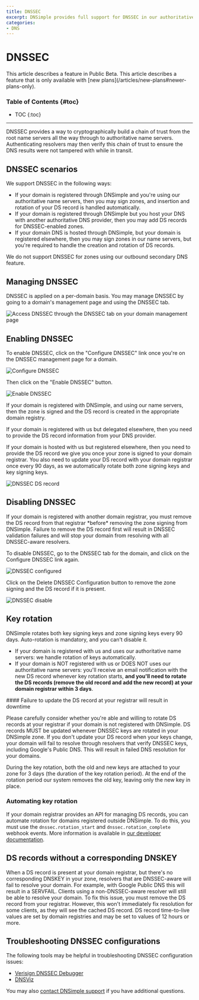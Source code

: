 ```yaml
---
title: DNSSEC
excerpt: DNSimple provides full support for DNSSEC in our authoritative name servers, including signing of zones that are registered outside of DNSimple.
categories:
- DNS
---
```


# DNSSEC

<info>
This article describes a feature in Public Beta.
</info>

<info>
This article describes a feature that is only available with [new plans](/articles/new-plans#newer-plans-only).
</info>

### Table of Contents {#toc}

* TOC
{:toc}

---

DNSSEC provides a way to cryptographically build a chain of trust from the root name servers all the way through to authoritative name servers. Authenticating resolvers may then verify this chain of trust to ensure the DNS results were not tampered with while in transit.

## DNSSEC scenarios

We support DNSSEC in the following ways:

- If your domain is registered through DNSimple and you're using our authoritative name servers, then you may sign zones, and insertion and rotation of your DS record is handled automatically.
- If your domain is registered through DNSimple but you host your DNS with another authoritative DNS provider, then you may add DS records for DNSSEC-enabled zones.
- If your domain DNS is hosted through DNSimple, but your domain is registered elsewhere, then you may sign zones in our name servers, but you're required to handle the creation and rotation of DS records.

<note>
We do not support DNSSEC for zones using our outbound secondary DNS feature.
</note>

## Managing DNSSEC

DNSSEC is applied on a per-domain basis. You may manage DNSSEC by going to a domain's management page and using the DNSSEC tab.

![Access DNSSEC through the DNSSEC tab on your domain management page](/files/dnssec-tab.png)

## Enabling DNSSEC

To enable DNSSEC, click on the "Configure DNSSEC" link once you're on the DNSSEC management page for a domain.

![Configure DNSSEC](/files/dnssec-configure.png)

Then click on the "Enable DNSSEC" button.

![Enable DNSSEC](/files/dnssec-enable.png)

If your domain is registered with DNSimple, and using our name servers, then the zone is signed and the DS record is created in the appropriate domain registry.

If your domain is registered with us but delegated elsewhere, then you need to provide the DS record information from your DNS provider.

If your domain is hosted with us but registered elsewhere, then you need to provide the DS record we give you once your zone is signed to your domain registrar. You also need to update your DS record with your domain registrar once every 90 days, as we automatically rotate both zone signing keys and key signing keys.

![DNSSEC DS record](/files/dnssec-configuration-dsrecord.png)

## Disabling DNSSEC

<warning>
If your domain is registered with another domain registrar, you must remove the DS record from that registrar *before* removing the zone signing from DNSimple. Failure to remove the DS record first will result in DNSSEC validation failures and will stop your domain from resolving with all DNSSEC-aware resolvers.
</warning>

To disable DNSSEC, go to the DNSSEC tab for the domain, and click on the Configure DNSSEC link again.

![DNSSEC configured](/files/dnssec-configured.png)

Click on the Delete DNSSEC Configuration button to remove the zone signing and the DS record if it is present.

![DNSSEC disable](/files/dnssec-disable.png)

## Key rotation

DNSimple rotates both key signing keys and zone signing keys every 90 days. Auto-rotation is mandatory, and you can't disable it.

- If your domain is registered with us and uses our authoritative name servers: we handle rotation of keys automatically.
- If your domain is NOT registered with us or DOES NOT uses our authoritative name servers: you'll receive an email notification with the new DS record whenever key rotation starts, **and you'll need to rotate the DS records (remove the old record and add the new record) at your domain registrar within 3 days**.

<warning>
#### Failure to update the DS record at your registrar will result in downtime

Please carefully consider whether you're able and willing to rotate DS records at your registrar if your domain is not registered with DNSimple. DS records MUST be updated whenever DNSSEC keys are rotated in your DNSimple zone. If you don't update your DS record when your keys change, your domain will fail to resolve through resolvers that verify DNSSEC keys, including Google's Public DNS. This will result in failed DNS resolution for your domains.
</warning>

During the key rotation, both the old and new keys are attached to your zone for 3 days (the duration of the key rotation period). At the end of the rotation period our system removes the old key, leaving only the new key in place.

### Automating key rotation

If your domain registrar provides an API for managing DS records, you can automate rotation for domains registered outside DNSimple. To do this, you must use the `dnssec.rotation_start` and `dnssec.rotation_complete` webhook events. More information is available in [our developer documentation](https://developer.dnsimple.com/v2/webhooks/).

## DS records without a corresponding DNSKEY

When a DS record is present at your domain registrar, but there's no corresponding DNSKEY in your zone, resolvers that are DNSSEC-aware will fail to resolve your domain. For example, with Google Public DNS this will result in a SERVFAIL. Clients using a non-DNSSEC-aware resolver will still be able to resolve your domain. To fix this issue, you must remove the DS record from your registrar. However, this won't immediately fix resolution for some clients, as they will see the cached DS record. DS record time-to-live values are set by domain registries and may be set to values of 12 hours or more.

## Troubleshooting DNSSEC configurations

The following tools may be helpful in troubleshooting DNSSEC configuration issues:

- [Verisign DNSSEC Debugger](http://dnssec-debugger.verisignlabs.com/)
- [DNSViz](http://dnsviz.net/)

You may also [contact DNSimple support](https://dnsimple.com/contact) if you have additional questions.
